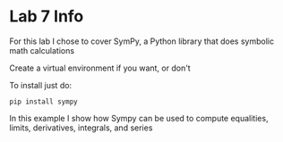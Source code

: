 # Lab 7 Info

For this lab I chose to cover SymPy, a Python library that does symbolic math calculations

Create a virtual environment if you want, or don't

To install just do:

```
pip install sympy
```

In this example I show how Sympy can be used to compute equalities, limits, derivatives, integrals, and series
